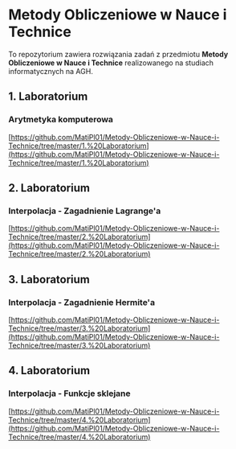 # Metody Obliczeniowe w Nauce i Technice

To repozytorium zawiera rozwiązania zadań z przedmiotu **Metody Obliczeniowe w Nauce i Technice** realizowanego na studiach informatycznych na AGH.

## 1. Laboratorium
### Arytmetyka komputerowa

[https://github.com/MatiPl01/Metody-Obliczeniowe-w-Nauce-i-Technice/tree/master/1.%20Laboratorium](https://github.com/MatiPl01/Metody-Obliczeniowe-w-Nauce-i-Technice/tree/master/1.%20Laboratorium)

## 2. Laboratorium
### Interpolacja - Zagadnienie Lagrange'a

[https://github.com/MatiPl01/Metody-Obliczeniowe-w-Nauce-i-Technice/tree/master/2.%20Laboratorium](https://github.com/MatiPl01/Metody-Obliczeniowe-w-Nauce-i-Technice/tree/master/2.%20Laboratorium)

## 3. Laboratorium
### Interpolacja - Zagadnienie Hermite'a

[https://github.com/MatiPl01/Metody-Obliczeniowe-w-Nauce-i-Technice/tree/master/3.%20Laboratorium](https://github.com/MatiPl01/Metody-Obliczeniowe-w-Nauce-i-Technice/tree/master/3.%20Laboratorium)

## 4. Laboratorium
### Interpolacja - Funkcje sklejane

[https://github.com/MatiPl01/Metody-Obliczeniowe-w-Nauce-i-Technice/tree/master/4.%20Laboratorium](https://github.com/MatiPl01/Metody-Obliczeniowe-w-Nauce-i-Technice/tree/master/4.%20Laboratorium)
